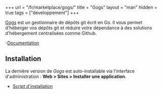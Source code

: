 +++
url = "/fr/marketplace/gogs/"
title = "Gogs"
layout = "man"
hidden = true
tags = ["developpement"]
+++

[Gogs](https://gogs.io/) est un gestionnaire de dépôts git écrit en Go. Il vous permet d'héberger vos dépôts git et réduire votre dépendance à des solutions d'hébergement centralisées comme Github.

-[Documentation](https://gogs.io/docs)

## Installation

La dernière version de *Gogs* est auto-installable via l'interface d'administration : **Web > Sites > Installer une application**.

- [Script d'installation](https://admin.alwaysdata.com/site/application/script/158/detail/)
